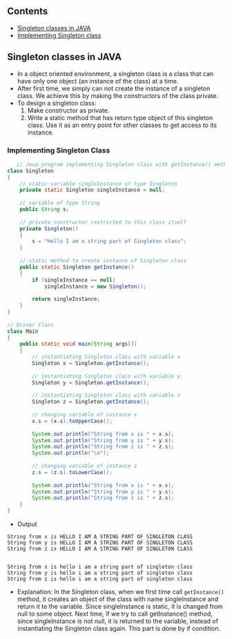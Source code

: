 ## Contents
* [Singleton classes in JAVA](#singleton-classes-in-java)
* [Implementing Singleton class](#implementing-singleton-class)


## Singleton classes in JAVA
* In a object oriented environment, a singleton class is a class that can have only one object (an instance of the class) at a time.
*  After first time, we simply can not create the instance of a singleton class. We achieve this by making the constructors of the class private. 
* To design a singleton class:
  1.  Make constructor as private.
  2.  Write a static method that has return type object of this singleton class. Use it as an entry point for other classes to get access to its instance.
  
### Implementing Singleton Class
```java
   // Java program implementing Singleton class with getInstance() method
class Singleton
{
    // static variable singleInstance of type Singleton
    private static Singleton singleInstance = null;
 
    // variable of type String
    public String s;
 
    // private constructor restricted to this class itself
    private Singleton()
    {
        s = "Hello I am a string part of Singleton class";
    }
 
    // static method to create instance of Singleton class
    public static Singleton getInstance()
    {
        if (singleInstance == null)
            singleInstance = new Singleton();
 
        return singleInstance;
    }
}
 
// Driver Class
class Main
{
    public static void main(String args[])
    {
        // instantiating Singleton class with variable x
        Singleton x = Singleton.getInstance();
 
        // instantiating Singleton class with variable y
        Singleton y = Singleton.getInstance();
 
        // instantiating Singleton class with variable z
        Singleton z = Singleton.getInstance();
 
        // changing variable of instance x
        x.s = (x.s).toUpperCase();
 
        System.out.println("String from x is " + x.s);
        System.out.println("String from y is " + y.s);
        System.out.println("String from z is " + z.s);
        System.out.println("\n");
 
        // changing variable of instance z
        z.s = (z.s).toLowerCase();
 
        System.out.println("String from x is " + x.s);
        System.out.println("String from y is " + y.s);
        System.out.println("String from z is " + z.s);
    }
}
  ```
*  Output
 ```
String from x is HELLO I AM A STRING PART OF SINGLETON CLASS
String from y is HELLO I AM A STRING PART OF SINGLETON CLASS
String from z is HELLO I AM A STRING PART OF SINGLETON CLASS


String from x is hello i am a string part of singleton class
String from y is hello i am a string part of singleton class
String from z is hello i am a string part of singleton class
 ```
 *  Explanation: In the Singleton class, when we first time call ```getInstance()``` method, it creates an object of the class with name singleInstance and return it to the variable. Since singleInstance is static, it is changed from null to some object. Next time, if we try to call getInstance() method, since singleInstance is not null, it is returned to the variable, instead of instantiating the Singleton class again. This part is done by if condition.
